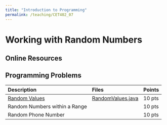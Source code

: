 ```yaml
---
title: "Introduction to Programming"
permalink: /teaching/CET402_07
---
```


# Working with Random Numbers

## Online Resources

## Programming Problems

| Description                   | Files | Points |
| :---------------------------- | :----- | :----- |
| [Random Values](/files/CET402/07_RandomValues.pdf) | [RandomValues.java](/files/CET402/RandomValues.java)   | 10 pts |
| Random Numbers within a Range |        | 10 pts |
| Random Phone Number           |        | 10 pts |

